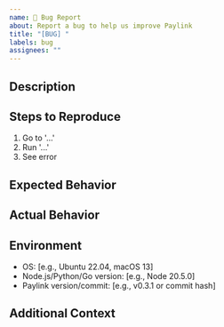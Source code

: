 ```yaml
---
name: 🐞 Bug Report
about: Report a bug to help us improve Paylink
title: "[BUG] "
labels: bug
assignees: ""
---
```


## Description
<!-- A clear and concise description of the bug. -->

## Steps to Reproduce
<!-- Steps to reproduce the behavior: -->
1. Go to '...'
2. Run '...'
3. See error

## Expected Behavior
<!-- A clear and concise description of what you expected to happen. -->

## Actual Behavior
<!-- What actually happened? Add screenshots or logs if applicable. -->

## Environment
<!-- Please complete the following information: -->
- OS: [e.g., Ubuntu 22.04, macOS 13]
- Node.js/Python/Go version: [e.g., Node 20.5.0]
- Paylink version/commit: [e.g., v0.3.1 or commit hash]

## Additional Context
<!-- Add any other context about the problem here. -->
